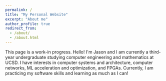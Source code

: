 ```yaml
---
permalink: /
title: "My Personal Website"
excerpt: "About me"
author_profile: true
redirect_from: 
  - /about/
  - /about.html
---
```


This page is a work-in progress. Hello! I'm Jason and I am currently a third-year undergraduate studying computer engineering and mathematics at UCSD. I have interests in computer systems and architecture, computer networks, ML acceleration and optimization, and FPGAs. Currently, I am practicing my software skills and learning as much as I can!
<!---This is the front page of a website that is powered by the [academicpages template](https://github.com/academicpages/academicpages.github.io) and hosted on GitHub pages. [GitHub pages](https://pages.github.com) is a free service in which websites are built and hosted from code and data stored in a GitHub repository, automatically updating when a new commit is made to the respository. This template was forked from the [Minimal Mistakes Jekyll Theme](https://mmistakes.github.io/minimal-mistakes/) created by Michael Rose, and then extended to support the kinds of content that academics have: publications, talks, teaching, a portfolio, blog posts, and a dynamically-generated CV. You can fork [this repository](https://github.com/academicpages/academicpages.github.io) right now, modify the configuration and markdown files, add your own PDFs and other content, and have your own site for free, with no ads! An older version of this template powers my own personal website at [stuartgeiger.com](http://stuartgeiger.com), which uses [this Github repository](https://github.com/staeiou/staeiou.github.io). -->

